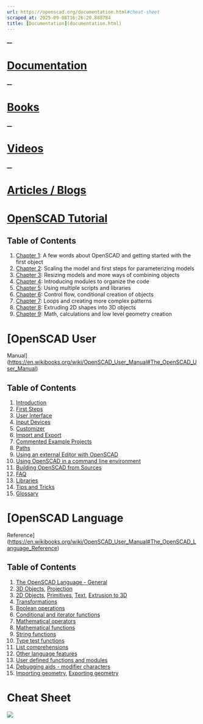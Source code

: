 ```yaml
---
url: https://openscad.org/documentation.html#cheat-sheet
scraped_at: 2025-09-08T16:26:20.888784
title: [Documentation](documentation.html)
---
```


[__](documentation.html)

# [Documentation](documentation.html)

[__](documentation-books.html)

# [Books](documentation-books.html)

[__](documentation-videos.html)

# [Videos](documentation-videos.html)

[__](documentation-articles.html)

# [Articles / Blogs](documentation-articles.html)

# [OpenSCAD Tutorial](https://en.wikibooks.org/wiki/OpenSCAD_Tutorial)

## Table of Contents

  1. [Chapter 1](https://en.wikibooks.org/wiki/OpenSCAD_Tutorial/Chapter_1): A few words about OpenSCAD and getting started with the first object
  2. [Chapter 2](https://en.wikibooks.org/wiki/OpenSCAD_Tutorial/Chapter_2): Scaling the model and first steps for parameterizing models
  3. [Chapter 3](https://en.wikibooks.org/wiki/OpenSCAD_Tutorial/Chapter_3): Resizing models and more ways of combining objects
  4. [Chapter 4](https://en.wikibooks.org/wiki/OpenSCAD_Tutorial/Chapter_4): Introducing modules to organize the code
  5. [Chapter 5](https://en.wikibooks.org/wiki/OpenSCAD_Tutorial/Chapter_5): Using multiple scripts and libraries
  6. [Chapter 6](https://en.wikibooks.org/wiki/OpenSCAD_Tutorial/Chapter_6): Control flow, conditional creation of objects
  7. [Chapter 7](https://en.wikibooks.org/wiki/OpenSCAD_Tutorial/Chapter_7): Loops and creating more complex patterns
  8. [Chapter 8](https://en.wikibooks.org/wiki/OpenSCAD_Tutorial/Chapter_8): Extruding 2D shapes into 3D objects
  9. [Chapter 9](https://en.wikibooks.org/wiki/OpenSCAD_Tutorial/Chapter_9): Math, calculations and low level geometry creation

# [OpenSCAD User
Manual](https://en.wikibooks.org/wiki/OpenSCAD_User_Manual#The_OpenSCAD_User_Manual)

## Table of Contents

  1. [Introduction](https://en.wikibooks.org/wiki/OpenSCAD_User_Manual#Introduction)
  2. [First Steps](https://en.wikibooks.org/wiki/OpenSCAD_User_Manual/First_Steps)
  3. [User Interface](https://en.wikibooks.org/wiki/OpenSCAD_User_Manual/The_OpenSCAD_User_Interface)
  4. [Input Devices](https://en.wikibooks.org/wiki/OpenSCAD_User_Manual/Input_Devices)
  5. [Customizer](https://en.wikibooks.org/wiki/OpenSCAD_User_Manual/Customizer)
  6. [Import and Export](https://en.wikibooks.org/wiki/OpenSCAD_User_Manual/STL_Import_and_Export)
  7. [Commented Example Projects](https://en.wikibooks.org/wiki/OpenSCAD_User_Manual/Commented_Example_Projects)
  8. [Paths](https://en.wikibooks.org/wiki/OpenSCAD_User_Manual/Paths)
  9. [Using an external Editor with OpenSCAD](https://en.wikibooks.org/wiki/OpenSCAD_User_Manual/Using_an_external_Editor_with_OpenSCAD)
  10. [Using OpenSCAD in a command line environment](https://en.wikibooks.org/wiki/OpenSCAD_User_Manual/Using_OpenSCAD_in_a_command_line_environment)
  11. [Building OpenSCAD from Sources](https://en.wikibooks.org/wiki/OpenSCAD_User_Manual/Building_OpenSCAD_from_Sources)
  12. [FAQ](https://en.wikibooks.org/wiki/OpenSCAD_User_Manual/FAQ)
  13. [Libraries](https://en.wikibooks.org/wiki/OpenSCAD_User_Manual/Libraries)
  14. [Tips and Tricks](https://en.wikibooks.org/wiki/OpenSCAD_User_Manual/Tips_and_Tricks)
  15. [Glossary](https://en.wikibooks.org/wiki/OpenSCAD_User_Manual/Command_Glossary)

# [OpenSCAD Language
Reference](https://en.wikibooks.org/wiki/OpenSCAD_User_Manual#The_OpenSCAD_Language_Reference)

## Table of Contents

  1. [The OpenSCAD Language - General](https://en.wikibooks.org/wiki/OpenSCAD_User_Manual/General)
  2. [3D Objects](https://en.wikibooks.org/wiki/OpenSCAD_User_Manual/Primitive_Solids), [Projection](https://en.wikibooks.org/wiki/OpenSCAD_User_Manual/3D_to_2D_Projection)
  3. [2D Objects](https://en.wikibooks.org/wiki/OpenSCAD_User_Manual/Using_the_2D_Subsystem), [Primitives](https://en.wikibooks.org/wiki/OpenSCAD_User_Manual/2D_Primitives), [Text](https://en.wikibooks.org/wiki/OpenSCAD_User_Manual/Text), [Extrusion to 3D](https://en.wikibooks.org/wiki/OpenSCAD_User_Manual/2D_to_3D_Extrusion)
  4. [Transformations](https://en.wikibooks.org/wiki/OpenSCAD_User_Manual/Transformations)
  5. [Boolean operations](https://en.wikibooks.org/wiki/OpenSCAD_User_Manual/CSG_Modelling)
  6. [Conditional and iterator functions](https://en.wikibooks.org/wiki/OpenSCAD_User_Manual/Conditional_and_Iterator_Functions)
  7. [Mathematical operators](https://en.wikibooks.org/wiki/OpenSCAD_User_Manual/Mathematical_Operators)
  8. [Mathematical functions](https://en.wikibooks.org/wiki/OpenSCAD_User_Manual/Mathematical_Functions)
  9. [String functions](https://en.wikibooks.org/wiki/OpenSCAD_User_Manual/String_Functions)
  10. [Type test functions](https://en.wikibooks.org/wiki/OpenSCAD_User_Manual/Type_Test_Functions)
  11. [List comprehensions](https://en.wikibooks.org/wiki/OpenSCAD_User_Manual/List_Comprehensions)
  12. [Other language features](https://en.wikibooks.org/wiki/OpenSCAD_User_Manual/Other_Language_Features)
  13. [User defined functions and modules](https://en.wikibooks.org/wiki/OpenSCAD_User_Manual/User-Defined_Functions_and_Modules)
  14. [Debugging aids - modifier characters](https://en.wikibooks.org/wiki/OpenSCAD_User_Manual/Modifier_Characters)
  15. [Importing geometry](https://en.wikibooks.org/wiki/OpenSCAD_User_Manual/Importing_Geometry), [Exporting geometry](https://en.wikibooks.org/wiki/OpenSCAD_User_Manual/Export)

# Cheat Sheet

[![](assets/img/openSCAD_cheat_sheet.png)](cheatsheet/index.html)


